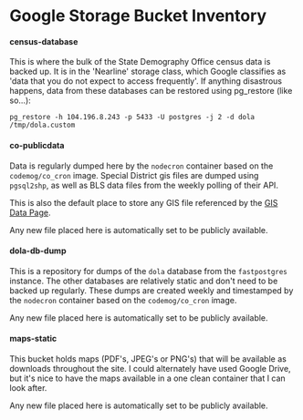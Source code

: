 # Google Storage Bucket Inventory

#### census-database

This is where the bulk of the State Demography Office census data is backed up.  It is in the 'Nearline' storage class, which Google classifies as 'data that you do not expect to access frequently'.  If anything disastrous happens, data from these databases can be restored using pg\_restore (like so...):
```
pg_restore -h 104.196.8.243 -p 5433 -U postgres -j 2 -d dola /tmp/dola.custom
```

#### co-publicdata

Data is regularly dumped here by the ```nodecron``` container based on the ```codemog/co_cron``` image.  Special District gis files are dumped using ```pgsql2shp```, as well as BLS data files from the weekly polling of their API.

This is also the default place to store any GIS file referenced by the [GIS Data Page](https://demography.dola.colorado.gov/gis/gis-data.html).

Any new file placed here is automatically set to be publicly available.

#### dola-db-dump

This is a repository for dumps of the ```dola``` database from the ```fastpostgres``` instance.  The other databases are relatively static and don't need to be backed up regularly.  These dumps are created weekly and timestamped by the ```nodecron``` container based on the ```codemog/co_cron``` image.

Any new file placed here is automatically set to be publicly available.

#### maps-static

This bucket holds maps (PDF's, JPEG's or PNG's) that will be available as downloads throughout the site.  I could alternately have used Google Drive, but it's nice to have the maps available in a one clean container that I can look after.

Any new file placed here is automatically set to be publicly available.